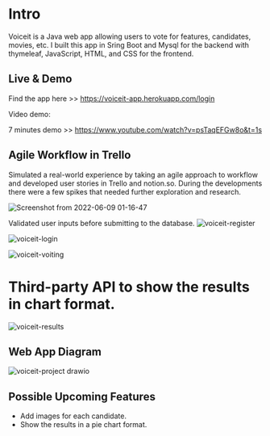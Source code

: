 # Intro

Voiceit is a Java web app allowing users to vote for features, candidates, movies, etc. I built this app in Sring Boot and Mysql for the backend with thymeleaf, JavaScript, HTML, and CSS for the frontend.

## Live & Demo 

Find the app here >> https://voiceit-app.herokuapp.com/login

Video demo:

7 minutes demo >> https://www.youtube.com/watch?v=psTaqEFGw8o&t=1s


## Agile Workflow in Trello

Simulated a real-world experience by taking an agile approach to workflow and developed user stories in Trello and notion.so. During the developments there were a few spikes that needed further exploration and research.

![Screenshot from 2022-06-09 01-16-47](https://user-images.githubusercontent.com/50962389/172769995-07842436-bd04-4716-8a2a-a3321c5a3f39.png)


Validated user inputs before submitting to the database.
![voiceit-register](https://user-images.githubusercontent.com/50962389/172766695-70aea307-e812-471f-aed2-bf28cfd9a606.png)

![voiceit-login](https://user-images.githubusercontent.com/50962389/172766823-5037da3c-0b6f-4e06-9a7c-22a094593152.png)

![voiceit-voiting](https://user-images.githubusercontent.com/50962389/172766968-13bb7418-79d8-40e6-9aaf-b7b26b57c369.png)


# Third-party API to show the results in chart format. 

![voiceit-results](https://user-images.githubusercontent.com/50962389/172766967-37e79bea-feef-4b38-9da8-3c2e1657c475.png)


## Web App Diagram 
![voiceit-project drawio](https://user-images.githubusercontent.com/50962389/170223983-9f249fd7-53e3-44c7-9018-e315bb4d5bb6.png)

## Possible Upcoming Features

- Add images for each candidate.
- Show the results in a pie chart format.
